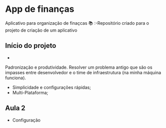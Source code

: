 # App de finanças
Aplicativo para organização de finaçcas  :books: :-Repositório criado para o projeto de criação de um aplicativo

## Início do projeto 
- 

Padronização e produtividade. Resolver um problema antigo que são os impasses entre desenvolvedor e o time de infraestrutura (na minha máquina funciona).

- Simplicidade e configurações rápidas;
- Multi-Plataforma;

## Aula 2
- Configuração 
